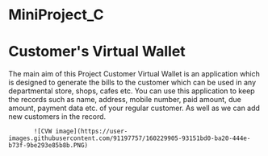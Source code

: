 # MiniProject_C
# Customer's Virtual Wallet 

The main aim of this Project Customer Virtual Wallet is an application which is designed to generate the bills to the customer which can be used in any departmental store, shops, cafes etc. You can use this application to keep the records such as name, address, mobile number, paid amount, due amount, payment data etc. of your regular customer. As well as we can add new customers in the record.

           ![CVW image](https://user-images.githubusercontent.com/91197757/160229905-93151bd0-ba20-444e-b73f-9be293e85b8b.PNG)
